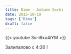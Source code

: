 ```yaml
---
title: Dime - Autumn Sochi
date: 2015-10-19
tags: ['Dima']
draft: false
---
```

{{< youtube 3o-i6xu4iYM >}}
<p>Залипалово с 4:20 !</p>
